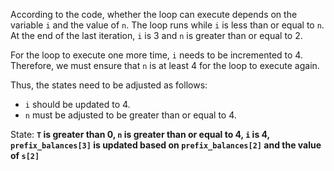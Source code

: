 According to the code, whether the loop can execute depends on the variable `i` and the value of `n`. The loop runs while `i` is less than or equal to `n`. At the end of the last iteration, `i` is 3 and `n` is greater than or equal to 2. 

For the loop to execute one more time, `i` needs to be incremented to 4. Therefore, we must ensure that `n` is at least 4 for the loop to execute again. 

Thus, the states need to be adjusted as follows:
- `i` should be updated to 4.
- `n` must be adjusted to be greater than or equal to 4.

State: **`T` is greater than 0, `n` is greater than or equal to 4, `i` is 4, `prefix_balances[3]` is updated based on `prefix_balances[2]` and the value of `s[2]`**
